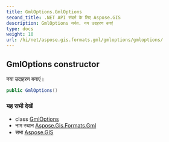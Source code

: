 ```yaml
---
title: GmlOptions.GmlOptions
second_title: .NET API संदर्भ के लिए Aspose.GIS
description: GmlOptions नर्मत. नय उदहरण बनएं
type: docs
weight: 10
url: /hi/net/aspose.gis.formats.gml/gmloptions/gmloptions/
---
```

## GmlOptions constructor

नया उदाहरण बनाएं।

```csharp
public GmlOptions()
```

### यह सभी देखें

* class [GmlOptions](../)
* नाम स्थान [Aspose.Gis.Formats.Gml](../../gmloptions/)
* सभा [Aspose.GIS](../../../)


